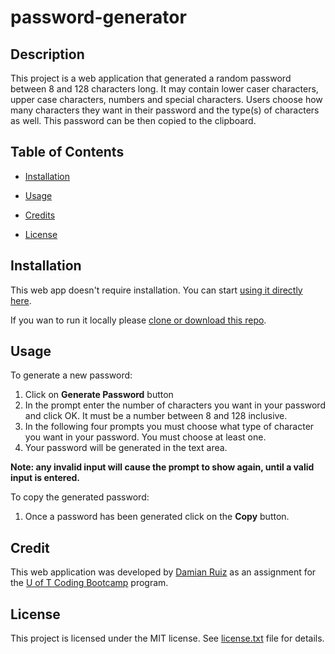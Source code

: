 # password-generator

## Description

This project is a web application that generated a random password between 8 and 128 characters long. It may contain lower caser characters, upper case characters, numbers and special characters. Users choose how many characters they want in their password and the type(s) of characters as well. This password can be then copied to the clipboard.



## Table of Contents

- [Installation](#Installation)

- [Usage](#Usage)

- [Credits](#Credits)

- [License](#License)

  

## Installation

This web app doesn't require installation. You can start [using it directly here](https:jondam1985.github.io/password-generator).

If you wan to run it locally please [clone or download this repo](https://github.com/jondam1985/password-generator).



## Usage

To generate a new password:

1. Click on __Generate Password__ button
2. In the prompt enter the number of characters you want in your password and click OK. It must be a number between 8 and 128 inclusive. 
3. In the following four prompts you must choose what type of character you want in your password. You must choose at least one.
4. Your password will be generated in the text area.

__Note: any invalid input will cause the prompt to show again, until a valid input is entered.__

To copy the generated password:

1. Once a password has been generated click on the __Copy__ button.



## Credit

This web application was developed by [Damian Ruiz](https://gitbuh.com/jondam1985) as an assignment for the [U of T Coding Bootcamp](https://bootcamp.learn.utoronto.ca/coding/) program.



## License

This project is licensed under the MIT license. See [license.txt](license.txt) file for details.

 
